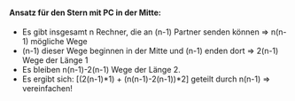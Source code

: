 #### Ansatz für den Stern mit PC in der Mitte:
 - Es gibt insgesamt n Rechner, die an (n-1) Partner senden können => n(n-1) mögliche Wege
 - (n-1) dieser Wege beginnen in der Mitte und (n-1) enden dort => 2(n-1) Wege der Länge 1
 - Es bleiben n(n-1)-2(n-1) Wege der Länge 2.
 - Es ergibt sich: [(2(n-1)*1) + (n(n-1)-2(n-1))*2] geteilt durch n(n-1) => vereinfachen!
